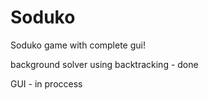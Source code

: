 # Soduko

Soduko game with complete gui!

background solver using backtracking - done

GUI - in proccess
